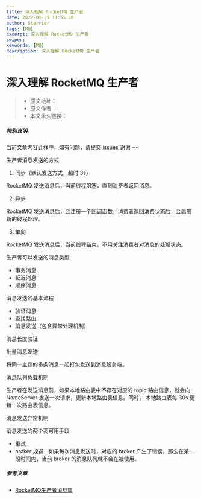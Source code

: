 ```yaml
---
title: 深入理解 RocketMQ 生产者
date: 2022-01-25 11:55:50
author: Starrier
tags: [MQ]
excerpt: 深入理解 RocketMQ 生产者
swiper:
keywords: [MQ]
description: 深入理解 RocketMQ 生产者
---
```


# 深入理解 RocketMQ 生产者

> * 原文地址：[]()
> * 原文作者：[]()
> * 本文永久链接：[]()

##### **特别说明**

当前文章内容迁移中，如有问题，请提交 [issues](https://github.com/Starrier/starrier.github.io/issues) 谢谢 ~~

生产者消息发送的方式

1. 同步（默认发送方式，超时 3s）

RocketMQ 发送消息后，当前线程阻塞，直到消费者返回消息。

2. 异步

RocketMQ 发送消息后，会注册一个回调函数，消费者返回消费状态后，会启用新的线程处理。

3. 单向

RocketMQ 发送消息后，当前线程结束。不用关注消费者对消息的处理状态。

生产者可以发送的消息类型

- 事务消息
- 延迟消息
- 顺序消息

消息发送的基本流程

- 验证消息
- 查找路由
- 消息发送（包含异常处理机制）

消息长度验证




批量消息发送

将同一主题的多条消息一起打包发送到消息服务端。


消息队列负载机制

生产者在发送消息前，如果本地路由表中不存在对应的 topic 路由信息，就会向 NameServer 发送一次请求，更新本地路由表信息。同时，
本地路由表每 30s 更新一次路由表信息。


消息发送异常机制

消息发送的两个高可用手段

- 重试
- broker 规避：如果每次消息发送时，对应的 broker 产生了错误，那么在某一段时间内，当前 broker 的消息队列就不会在被使用。

##### 参考文章

- [RocketMQ生产者消息篇](https://segmentfault.com/a/1190000018234735)

